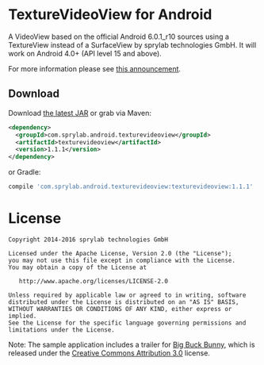 TextureVideoView for Android
============================

A VideoView based on the official Android 6.0.1_r10 sources using a TextureView instead of a SurfaceView by sprylab technologies GmbH. It will work on Android 4.0+ (API level 15 and above).

For more information please see [this announcement][1].

Download
--------

Download [the latest JAR][2] or grab via Maven:
```xml
<dependency>
  <groupId>com.sprylab.android.texturevideoview</groupId>
  <artifactId>texturevideoview</artifactId>
  <version>1.1.1</version>
</dependency>
```
or Gradle:
```groovy
compile 'com.sprylab.android.texturevideoview:texturevideoview:1.1.1'
```


License
=======

    Copyright 2014-2016 sprylab technologies GmbH

    Licensed under the Apache License, Version 2.0 (the "License");
    you may not use this file except in compliance with the License.
    You may obtain a copy of the License at

       http://www.apache.org/licenses/LICENSE-2.0

    Unless required by applicable law or agreed to in writing, software
    distributed under the License is distributed on an "AS IS" BASIS,
    WITHOUT WARRANTIES OR CONDITIONS OF ANY KIND, either express or implied.
    See the License for the specific language governing permissions and
    limitations under the License.


Note: The sample application includes a trailer for [Big Buck Bunny][3], which is released under the [Creative Commons Attribution 3.0][4] license.

 [1]: http://sprylab.com/en/blog/open-source-introducing-texturevideoview-android
 [2]: http://repository.sonatype.org/service/local/artifact/maven/redirect?r=central-proxy&g=com.sprylab.android.texturevideoview&a=texturevideoview&v=LATEST
 [3]: http://www.bigbuckbunny.org
 [4]: http://creativecommons.org/licenses/by/3.0/
